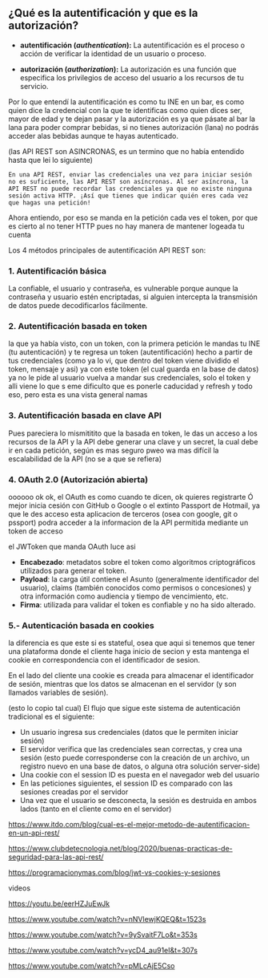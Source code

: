## ¿Qué es la autentificación y que es la autorización?


-   **autentificación (**_**authentication**_**):** La autentificación es el proceso o acción de verificar la identidad de un usuario o proceso.  

-   **autorización (**_**authorization**_**):** La autorización es una función que especifica los privilegios de acceso del usuario a los recursos de tu servicio.

Por lo que entendí la autentificación es como tu INE en un bar, es como quien dice la credencial con la que te identificas como quien dices ser, mayor de edad y te dejan pasar y la autorización es ya que pásate al bar la lana para poder comprar bebidas, si no tienes autorización (lana) no podrás acceder alas bebidas aunque te hayas autenticado.

(las API REST son ASINCRONAS, es un termino que no había entendido hasta que lei lo siguiente)

```
En una API REST, enviar las credenciales una vez para iniciar sesión no es suficiente, las API REST son asíncronas. Al ser asíncrona, la API REST no puede recordar las credenciales ya que no existe ninguna sesión activa HTTP. ¡Así que tienes que indicar quién eres cada vez que hagas una petición!
```

Ahora entiendo, por eso se manda en la petición cada ves el token, por que es cierto al no tener HTTP pues no hay manera de mantener logeada tu cuenta 

Los 4 métodos principales de autentificación API REST son:

### 1.  Autentificación básica
La confiable, el usuario y contraseña, es vulnerable porque aunque la contraseña y usuario estén encriptadas, si alguien intercepta la transmisión de datos puede decodificarlos fácilmente.

### 2.  Autentificación basada en token

la que ya había visto, con un token, con la primera petición le mandas tu INE (tu autenticación) y te regresa un token (autentificación) hecho a partir de tus credenciales (como ya lo vi, que dentro del token viene dividido el token, mensaje y asi) ya con este token (el cual guarda en la base de datos) ya no le pide al usuario vuelva a mandar sus credenciales, solo el token y alli viene lo que s eme dificulto que es ponerle caducidad y refresh y todo eso, pero esta es una vista general namas

### 3. Autentificación basada en clave API

Pues pareciera lo mismititito que la basada en token, le das un acceso a los recursos de la API y la API debe generar una clave y un secret, la cual debe ir en cada petición, según es mas seguro pweo wa mas difícil la escalabilidad de la API (no se a que se refiera)

### 4. OAuth 2.0 (Autorización abierta)
oooooo ok ok, el OAuth es como cuando te dicen, ok quieres registrarte Ó mejor inicia cesión con GitHub o Google o el extinto Passport de Hotmail, ya que le des acceso esta aplicacion de terceros (osea con google, git o pssport) podra acceder a la informacion de la API permitida mediante un token de acceso

el JWToken que manda OAuth luce asi

-   **Encabezado**: metadatos sobre el token como algoritmos criptográficos utilizados para generar el token.
-   **Payload**: la carga útil contiene el Asunto (generalmente identificador del usuario), claims (también conocidos como permisos o concesiones) y otra información como audiencia y tiempo de vencimiento, etc.
-   **Firma**: utilizada para validar el token es confiable y no ha sido alterado.


### 5.- Autenticación basada en cookies

la diferencia es que este si es stateful, osea que aqui si tenemos que tener una plataforma donde el cliente haga inicio de secion y esta mantenga el cookie en correspondencia con el identificador de sesion.

En el lado del cliente una cookie es creada para almacenar el identificador de sesión, mientras que los datos se almacenan en el servidor (y son llamados variables de sesión).

(esto lo copio tal cual)
El flujo que sigue este sistema de autenticación tradicional es el siguiente:

-   Un usuario ingresa sus credenciales (datos que le permiten iniciar sesión)
-   El servidor verifica que las credenciales sean correctas, y crea una sesión (esto puede corresponderse con la creación de un archivo, un registro nuevo en una base de datos, o alguna otra solución server-side)
-   Una cookie con el session ID es puesta en el navegador web del usuario
-   En las peticiones siguientes, el session ID es comparado con las sesiones creadas por el servidor
-   Una vez que el usuario se desconecta, la sesión es destruida en ambos lados (tanto en el cliente como en el servidor)



https://www.itdo.com/blog/cual-es-el-mejor-metodo-de-autentificacion-en-un-api-rest/

https://www.clubdetecnologia.net/blog/2020/buenas-practicas-de-seguridad-para-las-api-rest/


https://programacionymas.com/blog/jwt-vs-cookies-y-sesiones


videos

https://youtu.be/eerHZJuEwJk

https://www.youtube.com/watch?v=nNVlewjKQEQ&t=1523s

https://www.youtube.com/watch?v=9ySvaitF7Lo&t=353s

https://www.youtube.com/watch?v=ycD4_au91eI&t=307s

https://www.youtube.com/watch?v=pMLcAjE5Cso